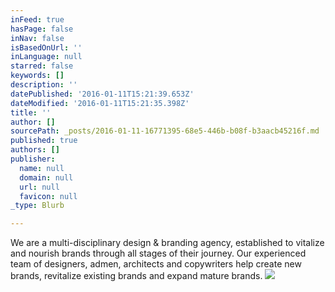 ```yaml
---
inFeed: true
hasPage: false
inNav: false
isBasedOnUrl: ''
inLanguage: null
starred: false
keywords: []
description: ''
datePublished: '2016-01-11T15:21:39.653Z'
dateModified: '2016-01-11T15:21:35.398Z'
title: ''
author: []
sourcePath: _posts/2016-01-11-16771395-68e5-446b-b08f-b3aacb45216f.md
published: true
authors: []
publisher:
  name: null
  domain: null
  url: null
  favicon: null
_type: Blurb

---
```

We are a multi-disciplinary design & branding agency, established to vitalize and nourish brands through all stages of their journey. Our experienced team of designers, admen, architects and copywriters help create new brands, revitalize existing brands and expand mature brands. ![](https://s3-us-west-2.amazonaws.com/the-grid-img/p/17471bd77c9581919f71a4456010460d50c0e72e.jpg)